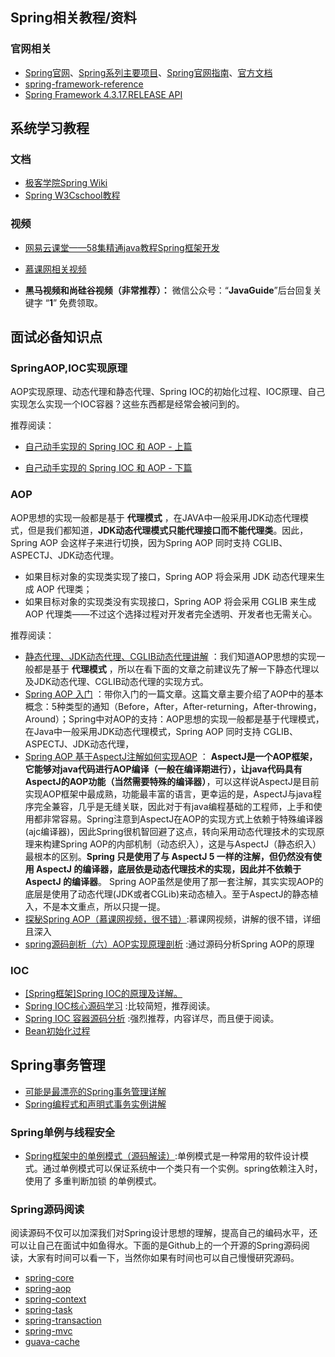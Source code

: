 

## Spring相关教程/资料

### 官网相关

- [Spring官网](https://spring.io/)、[Spring系列主要项目](https://spring.io/projects)、[Spring官网指南](https://spring.io/guides)、[官方文档](https://spring.io/docs/reference)
- [spring-framework-reference](https://docs.spring.io/spring/docs/5.0.14.RELEASE/spring-framework-reference/index.html)
- [Spring Framework 4.3.17.RELEASE API](https://docs.spring.io/spring/docs/4.3.17.RELEASE/javadoc-api/)

## 系统学习教程

### 文档

-  [极客学院Spring Wiki](http://wiki.jikexueyuan.com/project/spring/transaction-management.html)
- [Spring W3Cschool教程 ](https://www.w3cschool.cn/wkspring/f6pk1ic8.html)

### 视频

- [网易云课堂——58集精通java教程Spring框架开发](http://study.163.com/course/courseMain.htm?courseId=1004475015#/courseDetail?tab=1&35)
-  [慕课网相关视频](https://www.imooc.com/)

- **黑马视频和尚硅谷视频（非常推荐）：** 微信公众号：“**JavaGuide**”后台回复关键字 “**1**” 免费领取。


## 面试必备知识点

### SpringAOP,IOC实现原理

AOP实现原理、动态代理和静态代理、Spring IOC的初始化过程、IOC原理、自己实现怎么实现一个IOC容器？这些东西都是经常会被问到的。

推荐阅读：

- [自己动手实现的 Spring IOC 和 AOP - 上篇](http://www.coolblog.xyz/2018/01/18/自己动手实现的-Spring-IOC-和-AOP-上篇/)

- [自己动手实现的 Spring IOC 和 AOP - 下篇](http://www.coolblog.xyz/2018/01/18/自己动手实现的-Spring-IOC-和-AOP-下篇/)

### AOP

AOP思想的实现一般都是基于 **代理模式** ，在JAVA中一般采用JDK动态代理模式，但是我们都知道，**JDK动态代理模式只能代理接口而不能代理类**。因此，Spring AOP 会这样子来进行切换，因为Spring AOP 同时支持 CGLIB、ASPECTJ、JDK动态代理。

- 如果目标对象的实现类实现了接口，Spring AOP 将会采用 JDK 动态代理来生成 AOP 代理类；
- 如果目标对象的实现类没有实现接口，Spring AOP 将会采用 CGLIB 来生成 AOP 代理类——不过这个选择过程对开发者完全透明、开发者也无需关心。

推荐阅读：

- [静态代理、JDK动态代理、CGLIB动态代理讲解](http://www.cnblogs.com/puyangsky/p/6218925.html) ：我们知道AOP思想的实现一般都是基于 **代理模式** ，所以在看下面的文章之前建议先了解一下静态代理以及JDK动态代理、CGLIB动态代理的实现方式。
- [Spring AOP 入门](https://juejin.im/post/5aa7818af265da23844040c6) ：带你入门的一篇文章。这篇文章主要介绍了AOP中的基本概念：5种类型的通知（Before，After，After-returning，After-throwing，Around）；Spring中对AOP的支持：AOP思想的实现一般都是基于代理模式，在Java中一般采用JDK动态代理模式，Spring AOP 同时支持 CGLIB、ASPECTJ、JDK动态代理，
- [Spring AOP 基于AspectJ注解如何实现AOP](https://juejin.im/post/5a55af9e518825734d14813f) ： **AspectJ是一个AOP框架，它能够对java代码进行AOP编译（一般在编译期进行），让java代码具有AspectJ的AOP功能（当然需要特殊的编译器）**，可以这样说AspectJ是目前实现AOP框架中最成熟，功能最丰富的语言，更幸运的是，AspectJ与java程序完全兼容，几乎是无缝关联，因此对于有java编程基础的工程师，上手和使用都非常容易。Spring注意到AspectJ在AOP的实现方式上依赖于特殊编译器(ajc编译器)，因此Spring很机智回避了这点，转向采用动态代理技术的实现原理来构建Spring AOP的内部机制（动态织入），这是与AspectJ（静态织入）最根本的区别。**Spring 只是使用了与 AspectJ 5 一样的注解，但仍然没有使用 AspectJ 的编译器，底层依是动态代理技术的实现，因此并不依赖于 AspectJ 的编译器**。 Spring AOP虽然是使用了那一套注解，其实实现AOP的底层是使用了动态代理(JDK或者CGLib)来动态植入。至于AspectJ的静态植入，不是本文重点，所以只提一提。
- [探秘Spring AOP（慕课网视频，很不错）](https://www.imooc.com/learn/869):慕课网视频，讲解的很不错，详细且深入
- [spring源码剖析（六）AOP实现原理剖析](https://blog.csdn.net/fighterandknight/article/details/51209822) :通过源码分析Spring AOP的原理

### IOC

- [[Spring框架]Spring IOC的原理及详解。](https://www.cnblogs.com/wang-meng/p/5597490.html)
- [Spring IOC核心源码学习](https://yikun.github.io/2015/05/29/Spring-IOC核心源码学习/) :比较简短，推荐阅读。
- [Spring IOC 容器源码分析](https://javadoop.com/post/spring-ioc) :强烈推荐，内容详尽，而且便于阅读。
- [Bean初始化过程](https://www.qzztf.com/2019/08/21/Bean%E5%88%9D%E5%A7%8B%E5%8C%96/#Bean-%E5%AE%9E%E4%BE%8B%E5%8C%96)


## Spring事务管理

- [可能是最漂亮的Spring事务管理详解](https://juejin.im/post/5b00c52ef265da0b95276091)
- [Spring编程式和声明式事务实例讲解](https://juejin.im/post/5b010f27518825426539ba38)

### Spring单例与线程安全

- [Spring框架中的单例模式（源码解读）](http://www.cnblogs.com/chengxuyuanzhilu/p/6404991.html):单例模式是一种常用的软件设计模式。通过单例模式可以保证系统中一个类只有一个实例。spring依赖注入时，使用了 多重判断加锁 的单例模式。

### Spring源码阅读

阅读源码不仅可以加深我们对Spring设计思想的理解，提高自己的编码水平，还可以让自己在面试中如鱼得水。下面的是Github上的一个开源的Spring源码阅读，大家有时间可以看一下，当然你如果有时间也可以自己慢慢研究源码。

 - [spring-core](https://github.com/seaswalker/Spring/blob/master/note/Spring.md)
- [spring-aop](https://github.com/seaswalker/Spring/blob/master/note/spring-aop.md)
- [spring-context](https://github.com/seaswalker/Spring/blob/master/note/spring-context.md)
- [spring-task](https://github.com/seaswalker/Spring/blob/master/note/spring-task.md)
- [spring-transaction](https://github.com/seaswalker/Spring/blob/master/note/spring-transaction.md)
- [spring-mvc](https://github.com/seaswalker/Spring/blob/master/note/spring-mvc.md)
- [guava-cache](https://github.com/seaswalker/Spring/blob/master/note/guava-cache.md)
